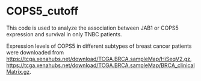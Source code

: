 # COPS5_cutoff

This code is used to analyze the association between JAB1 or COPS5 expression and survival in only TNBC patients.

Expression levels of COPS5 in different subtypes of breast cancer patients were downloaded from 
https://tcga.xenahubs.net/download/TCGA.BRCA.sampleMap/HiSeqV2.gz,
https://tcga.xenahubs.net/download/TCGA.BRCA.sampleMap/BRCA_clinicalMatrix.gz.

